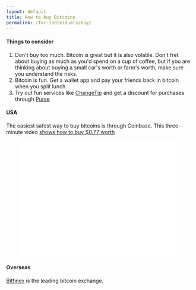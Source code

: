 ```yaml
---
layout: default
title: How to buy Bitcoins
permalink: /for-individuals/buy/
---
```


#### Things to consider

 1. Don't buy too much. Bitcoin is great but it is also volatile. Don't fret about buying as much as you'd spend on a cup of coffee, but if you are thinking about buying a small car's worth or farm's worth, make sure you understand the risks.
 2. Bitcoin is fun. Get a wallet app and pay your friends back in bitcoin when you split lunch.
 3. Try out fun services like [ChangeTip](https://www.changetip.com/) and get a discount for purchases through [Purse](https://purse.io/)

#### USA
The easiest safest way to buy bitcoins is through Coinbase. This three-minute video [shows how to buy $0.77 worth](https://www.youtube.com/watch?v=fAbWcpmeZXE)

<iframe style="text-align:center;display:block;margin: 0 auto;" width="420" height="315" src="//www.youtube.com/embed/fAbWcpmeZXE" frameborder="0" allowfullscreen></iframe>

#### Overseas
[Bitfinex](http://www.bitfinex.com) is the leading bitcoin exchange.